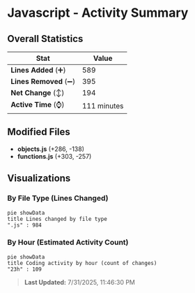 # Javascript - Activity Summary 

## Overall Statistics

| Stat                   | Value                                                             |
| ---------------------- | ----------------------------------------------------------------- |
| **Lines Added** (➕)   | 589                                          |
| **Lines Removed** (➖) | 395                                        |
| **Net Change** (↕)    | 194                |
| **Active Time** (⌚)   | 111 minutes |


## Modified Files
- **objects.js** (+286, -138)
- **functions.js** (+303, -257)

## Visualizations

### By File Type (Lines Changed)

```mermaid
pie showData
title Lines changed by file type
".js" : 984
```

### By Hour (Estimated Activity Count)

```mermaid
pie showData
title Coding activity by hour (count of changes)
"23h" : 109
```


> **Last Updated:** 7/31/2025, 11:46:30 PM